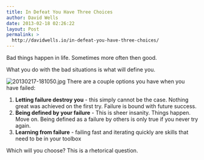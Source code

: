 ```yaml
---
title: In Defeat You Have Three Choices
author: David Wells
date: 2013-02-18 02:26:22
layout: Post
permalink: >
  http://davidwells.io/in-defeat-you-have-three-choices/
---
```


Bad things happen in life. Sometimes more often then good.

What you do with the bad situations is what will define you.

![20130217-181050.jpg](http://www.davidwells.tv/wp-content/uploads/2013/02/20130217-181050.jpg) There are a couple options you have when you have failed:

1.  **Letting failure destroy you** - this simply cannot be the case. Nothing great was achieved on the first try. Failure is bound with future success.
2.  **Being defined by your failure** - This is sheer insanity. Things happen. Move on. Being defined as a failure by others is only true if you never try again.
3.  **Learning from failure** - failing fast and iterating quickly are skills that need to be in your toolbox

Which will you choose? This is a rhetorical question.
